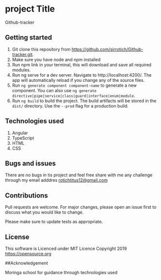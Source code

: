 # project Title

Github-tracker

## Getting started

1. Git clone this repository from https://github.com/sirrotich/Github-tracker.git.
2. Make sure you have node and npm installed
3. Run npm link in your terminal, this will download and save all required modules.
4. Run ng serve for a dev server. Navigate to http://localhost:4200/. The app will automatically reload if you change any of the source files.
5. Run `ng generate component component-name` to generate a new component. You can also use `ng generate directive|pipe|service|class|guard|interface|enum|module`.
6. Run `ng build` to build the project. The build artifacts will be stored in the `dist/` directory. Use the `--prod` flag for a production build.

## Technologies used

1. Angular
2. TypeScript
3. HTML
4. CSS

## Bugs and issues 

There are no bugs in tis project and feel free share with me any challenge through my email adddres 
rotichtitus12@gmail.com

## Contributions

Pull requests are welcome. For major changes, please open an issue first to discuss what you would like to change.

Please make sure to update tests as appropriate.

## License 

This software is Licenced under MIT Licence Copyright 2019 https://opensource.org

##Acknowledgement 

Moringa school for guidance through technologies used